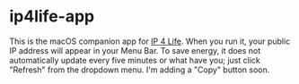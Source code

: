 # ip4life-app

This is the macOS companion app for [IP 4 Life](https://ip4.life). When you run it, your public IP address will appear in your Menu Bar. To save energy, it does not automatically update every five minutes or what have you; just click "Refresh" from the dropdown menu. I'm adding a "Copy" button soon.
